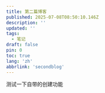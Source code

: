 ```yaml
---
title: 第二篇博客
published: 2025-07-08T08:50:10.146Z
description: ''
updated: ''
tags:
  - 笔记
draft: false
pin: 0
toc: true
lang: 'zh'
abbrlink: 'secondblog'
---
```

测试一下自带的创建功能